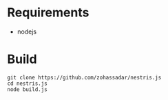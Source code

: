# Requirements

- nodejs


# Build

	git clone https://github.com/zohassadar/nestris.js
	cd nestris.js
	node build.js
